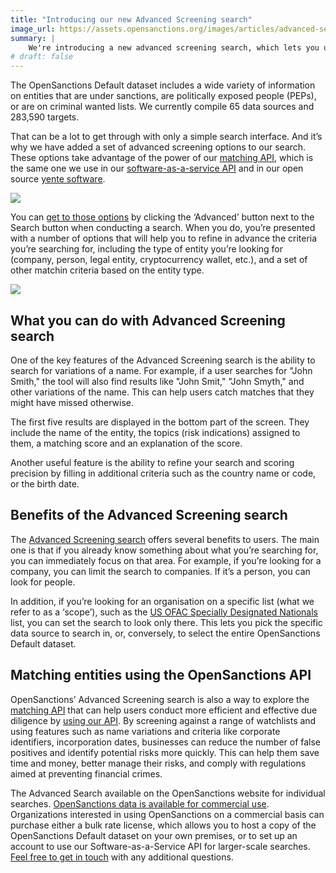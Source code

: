 ```yaml
---
title: "Introducing our new Advanced Screening search"
image_url: https://assets.opensanctions.org/images/articles/advanced-search.png
summary: |
    We're introducing a new advanced screening search, which lets you use multiple search criteria and fuzzy matching to identify watchlist entities.
# draft: false
---
```


The OpenSanctions Default dataset includes a wide variety of information on entities that are under sanctions, are politically exposed people (PEPs), or are on criminal wanted lists. We currently compile 65 data sources and 283,590 targets.

That can be a lot to get through with only a simple search interface. And it’s why we have added a set of advanced screening options to our search. These options take advantage of the power of our [matching API](/articles/2022-02-01-matching-api/), which is the same one we use in our [software-as-a-service API](/docs/api/) and in our open source [yente software](/docs/yente).

<img class="img-fluid img-shadow" src="https://assets.opensanctions.org/images/articles/advanced-search-button.png">

You can [get to those options](/advancedsearch/) by clicking the ‘Advanced’ button next to the Search button when conducting a search. When you do, you’re presented with a number of options that will help you to refine in advance the criteria you’re searching for, including the type of entity you’re looking for (company, person, legal entity, cryptocurrency wallet, etc.), and a set of other matchin criteria based on the entity type.

<img class="img-fluid img-shadow" src="https://assets.opensanctions.org/images/articles/advanced-search-screen.png">

## What you can do with Advanced Screening search

One of the key features of the Advanced Screening search is the ability to search for variations of a name. For example, if a user searches for "John Smith," the tool will also find results like "John Smit," "John Smyth," and other variations of the name. This can help users catch matches that they might have missed otherwise.

The first five results are displayed in the bottom part of the screen. They include the name of the entity, the topics (risk indications) assigned to them, a matching score and an explanation of the score.

Another useful feature is the ability to refine your search and scoring precision by filling in additional criteria such as the country name or code, or the birth date.

## Benefits of the Advanced Screening search

The [Advanced Screening search](/advancedsearch/) offers several benefits to users. The main one is that if you already know something about what you’re searching for, you can immediately focus on that area. For example, if you’re looking for a company, you can limit the search to companies. If it’s a person, you can look for people.

In addition, if you’re looking for an organisation on a specific list (what we refer to as a ‘scope’), such as the [US OFAC Specially Designated Nationals](/datasets/us_ofac_sdn/) list, you can set the search to look only there. This lets you pick the specific data source to search in, or, conversely, to select the entire OpenSanctions Default dataset.

## Matching entities using the OpenSanctions API

OpenSanctions’ Advanced Screening search is also a way to explore the [matching API](/articles/2022-02-01-matching-api/) that can help users conduct more efficient and effective due diligence by [using our API](/docs/api/). By screening against a range of watchlists and using features such as name variations and criteria like corporate identifiers, incorporation dates, businesses can reduce the number of false positives and identify potential risks more quickly. This can help them save time and money, better manage their risks, and comply with regulations aimed at preventing financial crimes.

The Advanced Search available on the OpenSanctions website for individual searches. [OpenSanctions data is available for commercial use](/licensing/). Organizations interested in using OpenSanctions on a commercial basis can purchase either a bulk rate license, which allows you to host a copy of the OpenSanctions Default dataset on your own premises, or to set up an account to use our Software-as-a-Service API for larger-scale searches. [Feel free to get in touch](/contact/) with any additional questions.